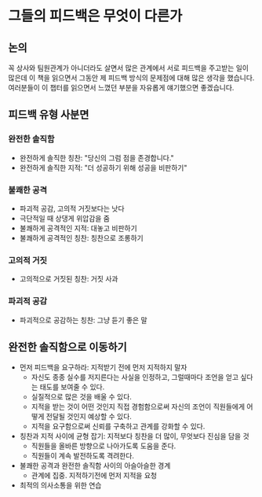 # 그들의 피드백은 무엇이 다른가

## 논의
꼭 상사와 팀원관계가 아니더라도 살면서 많은 관계에서 서로 피드백을 주고받는 일이 많은데 이 책을 읽으면서 그동안 제 피드백 방식의 문제점에 대해 많은 생각을 했습니다.
여러분들이 이 챕터를 읽으면서 느꼈던 부분을 자유롭게 얘기했으면 좋겠습니다.

## 피드백 유형 사분면

### 완전한 솔직함
- 완전하게 솔직한 칭찬: "당신의 그럼 점을 존경합니다."
- 완전하게 솔직한 지적: "더 성공하기 위해 성공을 비판하기"

### 불쾌한 공격
- 파괴적 공감, 고의적 거짓보다는 낫다
- 극단적일 때 상댕게 위압감을 줌
- 불쾌하게 공격적인 지적: 대놓고 비판하기
- 불쾌하게 공격적인 칭찬: 칭찬으로 조롱하기


### 고의적 거짓
- 고의적으로 거짓된 칭찬: 거짓 사과


### 파괴적 공감
- 파괴적으로 공감하는 칭찬: 그냥 듣기 좋은 말

## 완전한 솔직함으로 이동하기
- 먼저 피드백을 요구하라: 지적받기 전에 먼저 지적하지 말자
	- 자신도 종종 실수를 저지른다는 사실을 인정하고, 그럴때마다 조언을 얻고 싶다는 태도를 보여줄 수 있다.
	- 실질적으로 많은 것을 배울 수 있다. 
	- 지적을 받는 것이 어떤 것인지 직접 경험함으로써 자신의 조언이 직원들에게 어떻게 전달될 것인지 예상할 수 있다.
	- 지적을 요구함으로써 신뢰를 구축하고 관계를 강화할 수 있다. 
- 칭찬과 지적 사이에 균형 잡기: 지적보다 칭찬을 더 많이, 무엇보다 진심을 담을 것
	- 직원들을 올바른 방향으로 나아가도록 도움을 준다.
	- 직원들이 계속 발전하도록 격려한다.
- 불쾌한 공격과 완전한 솔직함 사이의 아슬아슬한 경계
	- 관계에 집중. 지적하기전에 먼저 지적을 요청
- 최적의 의사소통을 위한 연습
	
